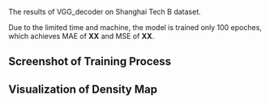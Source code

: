 The results of VGG_decoder on Shanghai Tech B dataset.

Due to the limited time and machine, the model is trained only 100 epoches, which achieves MAE of **XX** and MSE of **XX**.

## Screenshot of Training Process


## Visualization of Density Map
